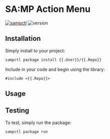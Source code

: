 # SA:MP Action Menu

[![sampctl](https://img.shields.io/badge/sampctl-action--menu-2f2f2f.svg?style=for-the-badge)](https://github.com/Ascent-Gaming/samp-action-menu) ![version](https://img.shields.io/github/v/release/ascent-gaming/samp-action-menu?sort=semver&style=for-the-badge)

## Installation

Simply install to your project:

```bash
sampctl package install {{.User}}/{{.Repo}}
```

Include in your code and begin using the library:

```pawn
#include <{{.Repo}}>
```

## Usage

<!--
Write your code documentation or examples here. If your library is documented in
the source code, direct users there. If not, list your API and describe it well
in this section. If your library is passive and has no API, simply omit this
section.
-->

## Testing

<!--
Depending on whether your package is tested via in-game "demo tests" or
y_testing unit-tests, you should indicate to readers what to expect below here.
-->

To test, simply run the package:

```bash
sampctl package run
```
